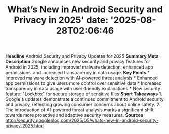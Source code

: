 ﻿---
title: "What’s New in Android Security and Privacy in 2025'
date: '2025-08-28T02:06:46"
category: "Markets"
summary: ""
slug: "whats new in android security and privacy in 2025"
source_urls:
  - "http://security.googleblog.com/2025/05/whats-new-in-android-security-privacy-2025.html"
seo:
  title: "What’s New in Android Security and Privacy in 2025 | Hash n Hedge'
  description: '"
  keywords: ["news", "markets", "brief"]
---
**Headline** Android Security and Privacy Updates for 2025  **Summary Meta Description** Google announces new security and privacy features for Android in 2025, including improved malware detection, enhanced app permissions, and increased transparency in data usage.  **Key Points**  * Improved malware detection with AI-powered threat analysis * Enhanced app permissions to give users more control over sensitive data * Increased transparency in data usage with user-friendly explanations * New security feature: "Lockbox" for secure storage of sensitive files  **Short Takeaways**  1. Google's updates demonstrate a continued commitment to Android security and privacy, reflecting growing consumer concerns about online safety. 2. The introduction of AI-powered threat analysis marks a significant shift towards more proactive and adaptive security measures.  **Sources** http://security.googleblog.com/2025/05/whats-new-in-android-security-privacy-2025.html 
